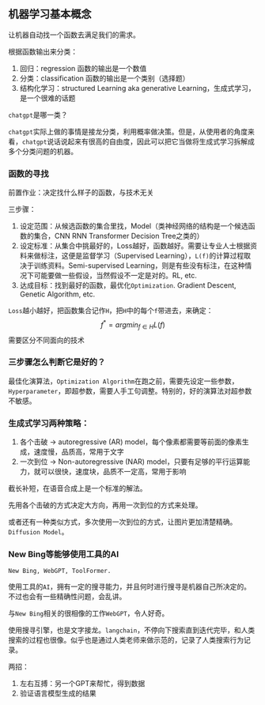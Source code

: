 ## 机器学习基本概念
让机器自动找一个函数去满足我们的需求。

根据函数输出来分类：
1. 回归：regression 函数的输出是一个数值
2. 分类：classification 函数的输出是一个类别（选择题）
3. 结构化学习：structured Learning aka generative Learning，生成式学习，是一个很难的话题

`chatgpt`是哪一类？

`chatgpt`实际上做的事情是接龙分类，利用概率做决策。但是，从使用者的角度来看，`chatgpt`说话说起来有很高的自由度，因此可以把它当做将生成式学习拆解成多个分类问题的机器。

### 函数的寻找
前置作业：决定找什么样子的函数，与技术无关

三步骤：
1. 设定范围：从候选函数的集合里找，Model（类神经网络的结构是一个候选函数的集合，CNN RNN Transformer Decision Tree之类的）
2. 设定标准：从集合中挑最好的，Loss越好，函数越好。需要让专业人士根据资料来做标注，这便是监督学习（Supervised Learning），`L(f)`的计算过程取决于训练资料。Semi-supervised Learning，则是有些没有标注，在这种情况下可能要做一些假设，当然假设不一定是对的。RL, etc.
3. 达成目标：找到最好的函数，最优化`Optimization`. Gradient Descent, Genetic Algorithm, etc.

`Loss`越小越好，把函数集合记作`H`，把`H`中的每个`f`带进去，来确定：
$$
f^{*} = arg min_{f \in H} L(f)
$$
需要区分不同面向的技术

### 三步骤怎么判断它是好的？
最佳化演算法，`Optimization Algorithm`在跑之前，需要先设定一些参数，`Hyperparameter`，即超参数，需要人手工句调整。特别的，好的演算法对超参数不敏感。

### 生成式学习两种策略：
1. 各个击破 -> autoregressive (AR) model，每个像素都需要等前面的像素生成，速度慢，品质高，常用于文字
2. 一次到位 -> Non-autoregressive (NAR) model，只要有足够的平行运算能力，就可以很快，速度块，品质不一定高，常用于影响

截长补短，在语音合成上是一个标准的解法。

先用各个击破的方式决定大方向，再用一次到位的方式来处理。

或者还有一种类似方式，多次使用一次到位的方式，让图片更加清楚精确。`Diffusion Model`。

### New Bing等能够使用工具的AI
`New Bing, WebGPT, ToolFormer.`

使用工具的`AI`，拥有一定的搜寻能力，并且何时进行搜寻是机器自己所决定的。不过也会有一些精确性问题，会乱讲。

与`New Bing`相关的很相像的工作`WebGPT`，令人好奇。

使用搜寻引擎，也是文字接龙。`langchain`，不停向下搜索直到迭代完毕，和人类搜索的过程也很像。似乎也是通过人类老师来做示范的，记录了人类搜索行为记录。

两招：
1. 左右互搏：另一个GPT来帮忙，得到数据
2. 验证语言模型生成的结果